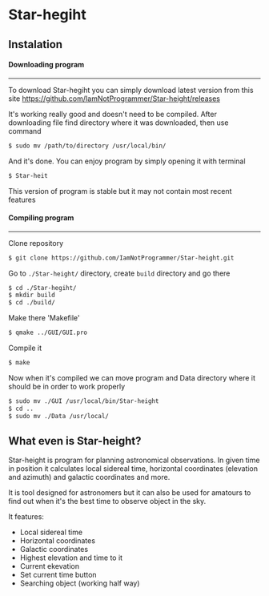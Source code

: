 # Star-hegiht


## Instalation

#### Downloading program

---

To download Star-hegiht you can simply download latest version from this site
https://github.com/IamNotProgrammer/Star-height/releases

It's working really good and doesn't need to be compiled. After downloading file find directory where it was downloaded,
then use command
```sh
$ sudo mv /path/to/directory /usr/local/bin/
```
And it's done. You can enjoy program by simply opening it with terminal
```sh
$ Star-heit
```
This version of program is stable but it may not contain most recent features



#### Compiling program

---

Clone repository
```sh
$ git clone https://github.com/IamNotProgrammer/Star-height.git
```
Go to `./Star-height/` directory, create `build` directory and go there
```sh
$ cd ./Star-hegiht/
$ mkdir build
$ cd ./build/
```
Make there 'Makefile'
```sh
$ qmake ../GUI/GUI.pro
```
Compile it
```sh
$ make
```
Now when it's compiled we can move program and Data directory where it should be in order to work properly

```sh
$ sudo mv ./GUI /usr/local/bin/Star-height
$ cd ..
$ sudo mv ./Data /usr/local/
```

## What even is Star-height?

Star-height is program for planning astronomical observations.
In given time in position it calculates local sidereal time,
horizontal coordinates (elevation and azimuth) and galactic coordinates and more.

It is tool designed for astronomers but it can also be used for amatours to find out when it's the best time
to observe object in the sky.

It features:

* Local sidereal time
* Horizontal coordinates
* Galactic coordinates
* Highest elevation and time to it
* Current ekevation
* Set current time button
* Searching object (working half way)
